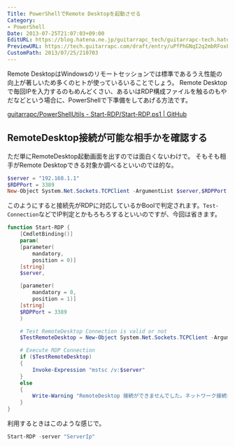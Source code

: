 ```yaml
---
Title: PowerShellでRemote Desktopを起動させる
Category:
- PowerShell
Date: 2013-07-25T21:07:03+09:00
EditURL: https://blog.hatena.ne.jp/guitarrapc_tech/guitarrapc-tech.hatenablog.com/atom/entry/6802418398340941732
PreviewURL: https://tech.guitarrapc.com/draft/entry/uPfPhGNqI2q2mbRFoxFZr7pVpOE
CustomPath: 2013/07/25/210703
---
```


<!--
Date: 2013-07-25T21:07:03+09:00
URL: https://tech.guitarrapc.com/entry/2013/07/25/210703
-->

Remote DesktopはWindowsのリモートセッションでは標準であるうえ性能の向上が著しいため多くのヒトが使っているいることでしょう。
Remote Desktopで毎回IPを入力するのもめんどくさい、あるいはRDP構成ファイルを触るのもやだなどという場合に、PowerShellで下準備をしてあげる方法です。

[guitarrapc/PowerShellUtils - Start-RDP/Start-RDP.ps1 | GitHub](https://github.com/guitarrapc/PowerShellUtil/blob/master/Start-RDP/Start-RDP.ps1)

## RemoteDesktop接続が可能な相手かを確認する

ただ単にRemoteDesktop起動画面を出すのでは面白くないわけで。
そもそも相手がRemote Desktopできる対象か調べるといいのでは的な。

```ps1
$server = "192.168.1.1"
$RDPPort = 3389
New-Object System.Net.Sockets.TCPClient -ArgumentList $server,$RDPPort
```

このようにすると接続先がRDPに対応しているかBoolで判定されます。`Test-Connection`などでIP判定とかもろもろするといいのですが、今回は省きます。

```ps1
function Start-RDP {
    [CmdletBinding()]
    param(
    [parameter(
        mandatory,
        position = 0)]
    [string]
    $server,

    [parameter(
        mandatory = 0,
        position = 1)]
    [string]
    $RDPPort = 3389
    )

    # Test RemoteDesktop Connection is valid or not
    $TestRemoteDesktop = New-Object System.Net.Sockets.TCPClient -ArgumentList $server,$RDPPort

    # Execute RDP Connection
    if ($TestRemoteDesktop)
    {
        Invoke-Expression "mstsc /v:$server"
    }
    else
    {
        Write-Warning "RemoteDesktop 接続ができませんでした。ネットワーク接続を確認してください。"
    }
}
```


利用するときはこのような感じで。

```ps1
Start-RDP -server "ServerIp"
```
